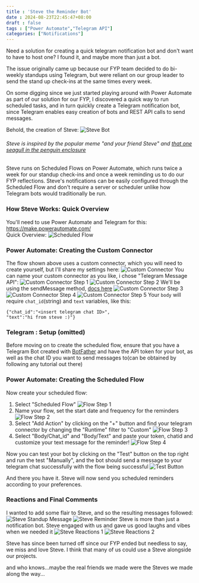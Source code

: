 ```yaml
---
title : 'Steve the Reminder Bot'
date : 2024-08-23T22:45:47+08:00
draft : false
tags : ["Power Automate","Telegram API"]
categories: ["Notifications"]
---
```

Need a solution for creating a quick telegram notification bot and don't want to have to host one? I found it, and maybe more than just a bot.

The issue originally came up because our FYP team decided to do bi-weekly standups using Telegram, but were reliant on our group leader to send the stand up check-ins at the same times every week.  

On some digging since we just started playing around with Power Automate as part of our solution for our FYP, I discovered a quick way to run scheduled 
tasks, and in turn quickly create a Telegram notification bot,
since Telegram enables easy creation of bots and REST API calls to send messages.


Behold, the creation of Steve:
![Steve Bot](./images/steve_bot.png)
###### Steve is inspired by the popular meme "and your friend Steve" and [that one seagull in the penguin enclosure](https://vt.tiktok.com/ZS2MAyDXM)  
Steve runs on Scheduled Flows on Power Automate, which runs twice a week for our standup check-ins and once a week reminding us to do our FYP reflections. Steve's notifications can be easily configured through the Scheduled Flow and don't require a server or scheduler unlike how Telegram bots would traditionally be run.

### How Steve Works: Quick Overview
You'll need to use Power Automate and Telegram for this: https://make.powerautomate.com/  
Quick Overview:
![Scheduled Flow](./images/flow.png)
### Power Automate: Creating the Custom Connector
The flow shown above uses a custom connector, which you will need to create yourself, but I'll share my settings here:
![Custom Connector](./images/custom_ss.png)
You can name your custom connector as you like, i chose "Telegram Message API":
![Custom Connector Step 1](./images/custom_1.png)
![Custom Connector Step 2](./images/custom_2.png)
We'll be using the sendMessage method, [docs here](https://telegram-bot-sdk.readme.io/reference/sendmessage)
![Custom Connector Step 3](./images/custom_3.png)
![Custom Connector Step 4](./images/custom_4.png)
![Custom Connector Step 5](./images/custom_5.png)
Your `body` will require `chat_id`(string) and `text` variables, like this:
```
{"chat_id":"<insert telegram chat ID>",
"text":"hi from steve :)"}
```
### Telegram : Setup (omitted)
Before moving on to create the scheduled flow, ensure that you have a Telegram Bot created with [BotFather](https://t.me/botfather) and have the API token for your bot, as well as the chat ID you want to send messages to(can be obtained by following any tutorial out there)

### Power Automate: Creating the Scheduled Flow
Now create your scheduled flow:
1) Select "Scheduled Flow"
![Flow Step 1](./images/flow_1.png)
2) Name your flow, set the start date and frequency for the reminders
![Flow Step 2](./images/flow_2.png)
3) Select "Add Action" by clicking on the "+" button and find your telegram connector by changing the "Runtime" filter to "Custom"
![Flow Step 3](./images/flow_3.png)
4) Select "Body/Chat_id" and "Body/Text" and paste your token, chatid and customize your text message for the reminder!
![Flow Step 4](./images/flow_4.png)

Now you can test your bot by clicking on the "Test" button on the top right and run the test "Manually", and the bot should send a message to your telegram chat successfully with the flow being successful
![Test Button](./images/test.png)

And there you have it. Steve will now send you scheduled reminders according to your preferences.

### Reactions and Final Comments
I wanted to add some flair to Steve, and so the resulting messages followed:
![Steve Standup Message](./images/steve_standup.png)
![Steve Reminder](./images/steve_remind.png)
Steve is more than just a notification bot. Steve engaged with us and gave us good laughs and vibes when we needed it
![Steve Reactions 1](./images/steve_reactions.png)
![Steve Reactions 2](./images/steve_reactions2.png)

Steve has since been turned off since our FYP ended but needless to say, we miss and love Steve. I think that many of us could use a Steve alongside our projects.

and who knows...maybe the real friends we made were the Steves we made along the way...